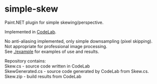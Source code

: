 # simple-skew
Paint.NET plugin for simple skewing/perspective.

Implemented in [CodeLab](https://boltbait.com/pdn/CodeLab/).

No anti-aliasing implemented, only simple downsampling (pixel skipping). Not appropriate for professional image processing.  
See [./example](https://github.com/RokoFox/simple-skew/tree/main/example) for examples of use and results.

Repository contains:  
Skew.cs - source code written in CodeLab  
SkewGenerated.cs - source code generated by CodeLab from Skew.cs.  
Skew.zip - build results from CodeLab
